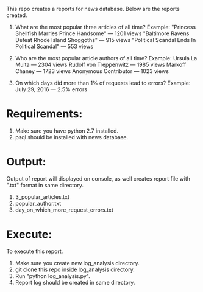This repo creates a reports for news database. Below are the reports created.

1. What are the most popular three articles of all time?
Example: 
"Princess Shellfish Marries Prince Handsome" — 1201 views
"Baltimore Ravens Defeat Rhode Island Shoggoths" — 915 views
"Political Scandal Ends In Political Scandal" — 553 views

2. Who are the most popular article authors of all time?
Example:
Ursula La Multa — 2304 views
Rudolf von Treppenwitz — 1985 views
Markoff Chaney — 1723 views
Anonymous Contributor — 1023 views


3.  On which days did more than 1% of requests lead to errors? 
Example:
July 29, 2016 — 2.5% errors

Requirements:
=============

1. Make sure you have python 2.7 installed.
2. psql should be installed with news database.


Output:
=======

Output of report will displayed on console, as well creates report file with
".txt" format in same directory.

1. 3_popular_articles.txt
2. popular_author.txt
3. day_on_which_more_request_errors.txt

Execute:
========

To execute this report.

1. Make sure you create new log_analysis directory.
2. git clone this repo inside log_analysis directory.
3. Run "python log_analysis.py". 
4. Report log should be created in same directory.

